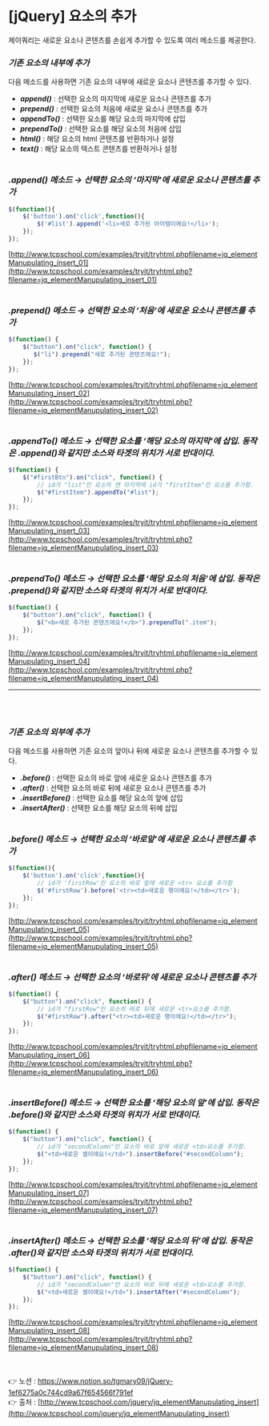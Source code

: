 # [jQuery] 요소의 추가

제이쿼리는 새로운 요소나 콘텐츠를 손쉽게 추가할 수 있도록 여러 메소드를 제공한다.

### ***기존 요소의 내부에 추가***

다음 메소드를 사용하면 기존 요소의 내부에 새로운 요소나 콘텐츠를 추가할 수 있다.

- ***append()*** : 선택한 요소의 마지막에 새로운 요소나 콘텐츠를 추가
- ***prepend()*** : 선택한 요소의 처음에 새로운 요소나 콘텐츠를 추가
- ***appendTo()*** : 선택한 요소를 해당 요소의 마지막에 삽입
- ***prependTo()*** : 선택한 요소를 해당 요소의 처음에 삽입
- ***html()*** : 해당 요소의 html 콘텐츠를 반환하거나 설정
- ***text()*** : 해당 요소의 텍스트 콘텐츠를 반환하거나 설정
<br><br>

### ***.append() 메소드 →** 선택한 요소의 ‘마지막’에 새로운 요소나 콘텐츠를 추가*

```jsx
$(function(){
	$('button').on('click',function(){
		$('#list').append('<li>새로 추가된 아이템이에요!</li>');
	});
});
```

[http://www.tcpschool.com/examples/tryit/tryhtml.phpfilename=jq_elementManupulating_insert_01](http://www.tcpschool.com/examples/tryit/tryhtml.php?filename=jq_elementManupulating_insert_01)
<br><br>

### ***.prepend() 메소드 →** 선택한 요소의 ‘처음’에 새로운 요소나 콘텐츠를 추가*

```jsx
$(function() {
    $("button").on("click", function() {
       $("li").prepend("새로 추가된 콘텐츠에요!");
    });
});
```

[http://www.tcpschool.com/examples/tryit/tryhtml.phpfilename=jq_elementManupulating_insert_02](http://www.tcpschool.com/examples/tryit/tryhtml.php?filename=jq_elementManupulating_insert_02)
<br><br>

### ***.appendTo() 메소드 →** 선택한 요소를 ‘해당 요소의 마지막’에 삽입. 동작은 .append()와 같지만 소스와 타겟의 위치가 서로 반대이다.*

```jsx
$(function() {
    $("#firstBtn").on("click", function() {
        // id가 "list"인 요소의 맨 마지막에 id가 "firstItem"인 요소를 추가함.
        $("#firstItem").appendTo("#list");
    });
});
```

[http://www.tcpschool.com/examples/tryit/tryhtml.phpfilename=jq_elementManupulating_insert_03](http://www.tcpschool.com/examples/tryit/tryhtml.php?filename=jq_elementManupulating_insert_03)
<br><br>

### ***.prependTo() 메소드 →** 선택한 요소를 ‘해당 요소의 처음’에 삽입. 동작은 .prepend()와 같지만 소스와 타겟의 위치가 서로 반대이다.*

```jsx
$(function() {
    $("button").on("click", function() {
        $("<b>새로 추가된 콘텐츠에요!</b>").prependTo(".item");
    });
});
```

[http://www.tcpschool.com/examples/tryit/tryhtml.phpfilename=jq_elementManupulating_insert_04](http://www.tcpschool.com/examples/tryit/tryhtml.php?filename=jq_elementManupulating_insert_04)

---
<br><br>

### ***기존 요소의 외부에 추가***

다음 메소드를 사용하면 기존 요소의 앞이나 뒤에 새로운 요소나 콘텐츠를 추가할 수 있다.

- ***.before()*** : 선택한 요소의 바로 앞에 새로운 요소나 콘텐츠를 추가
- ***.after()*** : 선택한 요소의 바로 뒤에 새로운 요소나 콘텐츠를 추가
- ***.insertBefore()*** : 선택한 요소를 해당 요소의 앞에 삽입
- ***.insertAfter()*** : 선택한 요소를 해당 요소의 뒤에 삽입
<br><br>

### ***.before() 메소드 →** 선택한 요소의 ‘바로앞’에 새로운 요소나 콘텐츠를 추가*

```jsx
$(function(){
	$('button').on('click',function(){
		// id가 'firstRow'인 요소의 바로 앞에 새로운 <tr> 요소를 추가함
		$('#firstRow').before('<tr><td>새로운 행이에요!</td></tr>');
	});
});
```

[http://www.tcpschool.com/examples/tryit/tryhtml.phpfilename=jq_elementManupulating_insert_05](http://www.tcpschool.com/examples/tryit/tryhtml.php?filename=jq_elementManupulating_insert_05)
<br><br>

### ***.after() 메소드 →** 선택한 요소의 ‘바로뒤’에 새로운 요소나 콘텐츠를 추가*

```jsx
$(function() {
    $("button").on("click", function() {
        // id가 "firstRow"인 요소의 바로 뒤에 새로운 <tr>요소를 추가함.
        $("#firstRow").after("<tr><td>새로운 행이에요!</td></tr>");
    });
});
```

[http://www.tcpschool.com/examples/tryit/tryhtml.phpfilename=jq_elementManupulating_insert_06](http://www.tcpschool.com/examples/tryit/tryhtml.php?filename=jq_elementManupulating_insert_06)
<br><br>

### ***.insertBefore() 메소드 →** 선택한 요소를 ‘해당 요소의 앞’에 삽입. 동작은 .before()와 같지만 소스와 타겟의 위치가 서로 반대이다.*

```jsx
$(function() {
    $("button").on("click", function() {
        // id가 "secondColumn"인 요소의 바로 앞에 새로운 <td>요소를 추가함.
        $("<td>새로운 셀이에요!</td>").insertBefore("#secondColumn");
    });
});
```

[http://www.tcpschool.com/examples/tryit/tryhtml.phpfilename=jq_elementManupulating_insert_07](http://www.tcpschool.com/examples/tryit/tryhtml.php?filename=jq_elementManupulating_insert_07)
<br><br>

### ***.insertAfter() 메소드 →** 선택한 요소를 ‘해당 요소의 뒤’에 삽입. 동작은 .after()와 같지만 소스와 타겟의 위치가 서로 반대이다.*

```jsx
$(function() {
    $("button").on("click", function() {
        // id가 "secondColumn"인 요소의 바로 뒤에 새로운 <td>요소를 추가함.
        $("<td>새로운 셀이에요!</td>").insertAfter("#secondColumn");
    });
});
```

[http://www.tcpschool.com/examples/tryit/tryhtml.phpfilename=jq_elementManupulating_insert_08](http://www.tcpschool.com/examples/tryit/tryhtml.php?filename=jq_elementManupulating_insert_08)



<br><br>
👉 노션 : https://www.notion.so/tgmary09/jQuery-1ef6275a0c744cd9a67f654566f791ef
<br>
👉 출처 : [http://www.tcpschool.com/jquery/jq_elementManupulating_insert](http://www.tcpschool.com/jquery/jq_elementManupulating_insert)
